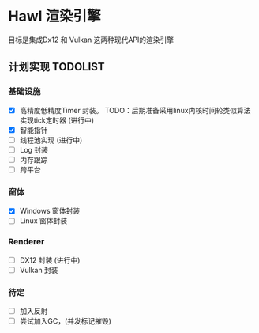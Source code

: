 # Hawl 渲染引擎
目标是集成Dx12 和 Vulkan 这两种现代API的渲染引擎


## 计划实现 TODOLIST
### 基础设施
- [x] 高精度低精度Timer 封装。 TODO：后期准备采用linux内核时间轮类似算法实现tick定时器 (进行中)
- [x] 智能指针
- [ ] 线程池实现 (进行中)
- [ ] Log 封装
- [ ] 内存跟踪
- [ ] 跨平台

### 窗体
- [x] Windows 窗体封装
- [ ] Linux 窗体封装

### Renderer
- [ ] DX12 封装 (进行中)
- [ ] Vulkan 封装

### 待定
- [ ] 加入反射
- [ ] 尝试加入GC，(并发标记摧毁)